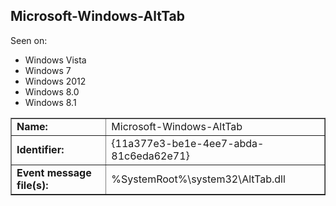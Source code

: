 ## Microsoft-Windows-AltTab

Seen on:
* Windows Vista
* Windows 7
* Windows 2012
* Windows 8.0
* Windows 8.1

<table border="1" class="docutils">
  <tbody>
    <tr>
      <td><b>Name:</b></td>
      <td>Microsoft-Windows-AltTab</td>
    </tr>
    <tr>
      <td><b>Identifier:</b></td>
      <td>{11a377e3-be1e-4ee7-abda-81c6eda62e71}</td>
    </tr>
    <tr>
      <td><b>Event message file(s):</b></td>
      <td>%SystemRoot%\system32\AltTab.dll</td>
    </tr>
  </tbody>
</table>

&nbsp;

